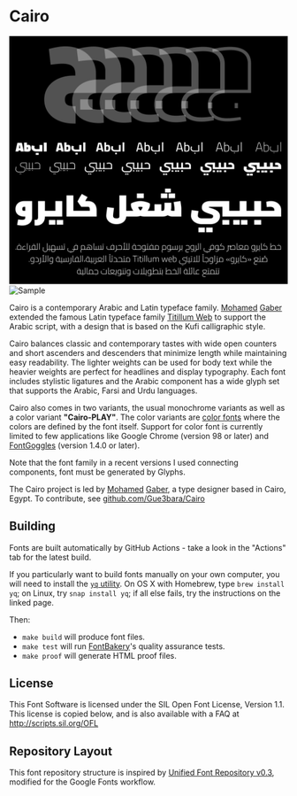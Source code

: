 # Cairo

![Sample](documentation/sample.png)
![Sample](documentation/Cairovf.gif)

Cairo is a contemporary Arabic and Latin typeface family. 
[Mohamed](https://gaber.design/) [Gaber](https://www.instagram.com/gue3bara/) extended the famous Latin typeface family [Titillum Web](https://www.google.com/fonts/specimen/Titillium+Web) to support the Arabic script, with a design that is based on the Kufi calligraphic style. 

Cairo balances classic and contemporary tastes with wide open counters and short ascenders and descenders that minimize length while maintaining easy readability. 
The lighter weights can be used for body text while the heavier weights are perfect for headlines and display typography. 
Each font includes stylistic ligatures and the Arabic component has a wide glyph set that supports the Arabic, Farsi and Urdu languages.

Cairo also comes in two variants, the usual monochrome variants as well as a color variant <b>"Cairo-PLAY"</b>. The color variants are [color fonts][1] where the colors are defined by the font itself. Support for color font is currently limited to few applications like Google Chrome (version 98 or later) and [FontGoggles][2] (version 1.4.0 or later).

[1]: https://developer.chrome.com/blog/colrv1-fonts/
[2]: https://fontgoggles.org/

Note that the font family in a recent versions I used connecting components, font must be generated by Glyphs.

The Cairo project is led by [Mohamed](https://gaber.design/) [Gaber](https://www.instagram.com/gue3bara/), a type designer based in Cairo, Egypt. 
To contribute, see [github.com/Gue3bara/Cairo](https://github.com/Gue3bara/Cairo)

## Building

Fonts are built automatically by GitHub Actions - take a look in the "Actions" tab for the latest build.

If you particularly want to build fonts manually on your own computer, you will need to install the [`yq` utility](https://github.com/mikefarah/yq). On OS X with Homebrew, type `brew install yq`; on Linux, try `snap install yq`; if all else fails, try the instructions on the linked page.

Then:

* `make build` will produce font files.
* `make test` will run [FontBakery](https://github.com/googlefonts/fontbakery)'s quality assurance tests.
* `make proof` will generate HTML proof files.

## License

This Font Software is licensed under the SIL Open Font License, Version 1.1.
This license is copied below, and is also available with a FAQ at
http://scripts.sil.org/OFL

## Repository Layout

This font repository structure is inspired by [Unified Font Repository v0.3](https://github.com/unified-font-repository/Unified-Font-Repository), modified for the Google Fonts workflow.
